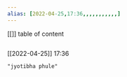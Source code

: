 ```yaml
---
alias: [2022-04-25,17:36,,,,,,,,,,,]
---
```

[[]]
table of content
```toc
```

[[2022-04-25]] 17:36

```query
"jyotibha phule"
```